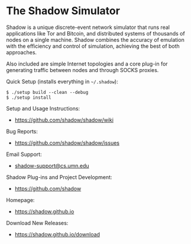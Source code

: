 # The Shadow Simulator

Shadow is a unique discrete-event network simulator that runs real 
applications like Tor and Bitcoin, and distributed systems of thousands of
nodes on a single machine. Shadow combines the accuracy of emulation with the 
efficiency and control of simulation, achieving the best of both approaches.

Also included are simple Internet topologies and a core plug-in for generating
traffic between nodes and through SOCKS proxies.

Quick Setup (installs everything in `~/.shadow`):
```
$ ./setup build --clean --debug
$ ./setup install
```

Setup and Usage Instructions:
  + https://github.com/shadow/shadow/wiki

Bug Reports:
  + https://github.com/shadow/shadow/issues

Email Support:
  + <shadow-support@cs.umn.edu>

Shadow Plug-ins and Project Development:
  + https://github.com/shadow
        
Homepage:
  + https://shadow.github.io
    
Download New Releases:
  + https://shadow.github.io/download
